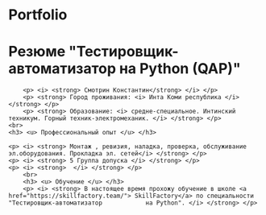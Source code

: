 # Portfolio
<head>
	<meta http-equiv="Content-Type" content="text/html; charset=utf-8" />
	<title> Резюме </title>
	<style type="text/css">
	body {
		background-image: url(https://abrakadabra.fun/uploads/posts/2022-03/1646997440_1-abrakadabra-fun-p-oranzhevii-fon-geometriya-1.jpg);
		background-size: cover;
		background-repeat: 100%;
	     }	
	</style>	
</head>
<body> 
	<h1> Резюме "Тестировщик-автоматизатор на Python (QAP)" </h1>
		
		<p> <i> <strong> Смотрин Константин</strong> </i> </p>
		<p> <strong> Город проживания: <i> Инта Коми республика </i> </strong> </p>
		<p> <strong> Образование: <i> средне-специальное. Интинский техникум. Горный техник-электромеханик. </i> </strong> </p>
	<br>
	<h3> <u> Профессиональный опыт </u> </h3>
			
	<p> <i> <strong> Монтаж , ревизия, наладка, проверка, обслуживание эл.оборудования. Прокладка эл. сетей</i> </strong> </p>
	<p> <i> <strong> 5 Группа допуска </i> </strong> </p>
	<p> <i> <strong>  </i> </strong> </p>
        <br>
        <h3> <u> Обучение </u> </h3>
        <p> <i> <strong> В настоящее время прохожу обучение в школе <a href="https://skillfactory.team/"> SkillFactory</a> по специальности "Тестировщик-автоматизатор            на Python". </i> </strong> </p>
</body>
